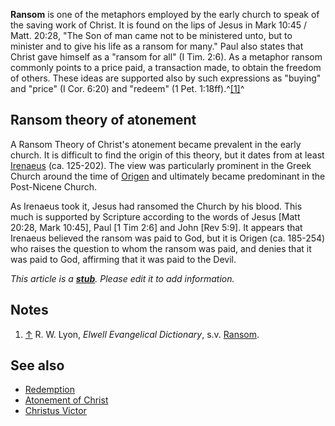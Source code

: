 **Ransom** is one of the metaphors employed by the early church to
speak of the saving work of Christ. It is found on the lips of
Jesus in Mark 10:45 / Matt. 20:28, "The Son of man came not to be
ministered unto, but to minister and to give his life as a ransom
for many." Paul also states that Christ gave himself as a "ransom
for all" (I Tim. 2:6). As a metaphor ransom commonly points to a
price paid, a transaction made, to obtain the freedom of others.
These ideas are supported also by such expressions as "buying" and
"price" (I Cor. 6:20) and "redeem" (1 Pet.
1:18ff).^[[1]](#note-0)^

## Ransom theory of atonement

A Ransom Theory of Christ's atonement became prevalent in the early
church. It is difficult to find the origin of this theory, but it
dates from at least [Irenaeus](Irenaeus "Irenaeus") (ca. 125-202).
The view was particularly prominent in the Greek Church around the
time of [Origen](Origen "Origen") and ultimately became predominant
in the Post-Nicene Church.

As Irenaeus took it, Jesus had ransomed the Church by his blood.
This much is supported by Scripture according to the words of Jesus
[Matt 20:28, Mark 10:45], Paul [1 Tim 2:6] and John [Rev 5:9]. It
appears that Irenaeus believed the ransom was paid to God, but it
is Origen (ca. 185-254) who raises the question to whom the ransom
was paid, and denies that it was paid to God, affirming that it was
paid to the Devil.

*This article is a **[stub](http://www.theopedia.com/Category:Theopedia_stubs "Category:Theopedia stubs")**. Please edit it to add information.*
## Notes

1.  [↑](#ref-0) R. W. Lyon, *Elwell Evangelical Dictionary*, s.v.
    [Ransom](http://mb-soft.com/believe/txw/ransom.htm).

## See also

-   [Redemption](Redemption "Redemption")
-   [Atonement of Christ](Atonement_of_Christ "Atonement of Christ")
-   [Christus Victor](Christus_Victor "Christus Victor")



